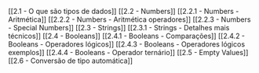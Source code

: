 [[2.1 - O que são tipos de dados]]
[[2.2 - Numbers]]
[[2.2.1 - Numbers - Aritmética]]
[[2.2.2 - Numbers - Aritmética operadores]]
[[2.2.3 - Numbers - Special Numbers]]
[[2.3 - Strings]]
[[2.3.1 - Strings - Detalhes mais técnicos]]
[[2.4 - Booleans]]
[[2.4.1 - Booleans - Comparações]]
[[2.4.2 - Booleans - Operadores lógicos]]
[[2.4.3 - Booleans - Operadores lógicos exemplos]]
[[2.4.4 - Booleans - Operador ternário]]
[[2.5 - Empty Values]]
[[2.6 - Conversão de tipo automática]]